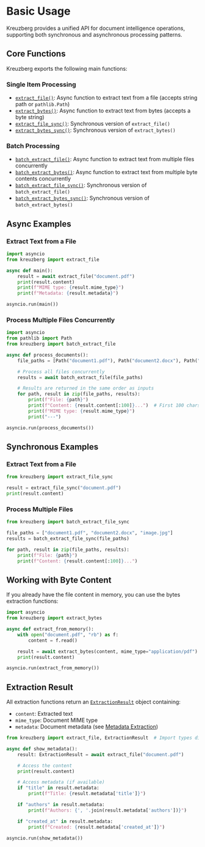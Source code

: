 # Basic Usage

Kreuzberg provides a unified API for document intelligence operations, supporting both synchronous and asynchronous processing patterns.

## Core Functions

Kreuzberg exports the following main functions:

### Single Item Processing

- [`extract_file()`](../api-reference/extraction-functions.md#extract_file): Async function to extract text from a file (accepts string path or `pathlib.Path`)
- [`extract_bytes()`](../api-reference/extraction-functions.md#extract_bytes): Async function to extract text from bytes (accepts a byte string)
- [`extract_file_sync()`](../api-reference/extraction-functions.md#extract_file_sync): Synchronous version of `extract_file()`
- [`extract_bytes_sync()`](../api-reference/extraction-functions.md#extract_bytes_sync): Synchronous version of `extract_bytes()`

### Batch Processing

- [`batch_extract_file()`](../api-reference/extraction-functions.md#batch_extract_file): Async function to extract text from multiple files concurrently
- [`batch_extract_bytes()`](../api-reference/extraction-functions.md#batch_extract_bytes): Async function to extract text from multiple byte contents concurrently
- [`batch_extract_file_sync()`](../api-reference/extraction-functions.md#batch_extract_file_sync): Synchronous version of `batch_extract_file()`
- [`batch_extract_bytes_sync()`](../api-reference/extraction-functions.md#batch_extract_bytes_sync): Synchronous version of `batch_extract_bytes()`

## Async Examples

### Extract Text from a File

```python
import asyncio
from kreuzberg import extract_file

async def main():
    result = await extract_file("document.pdf")
    print(result.content)
    print(f"MIME type: {result.mime_type}")
    print(f"Metadata: {result.metadata}")

asyncio.run(main())
```

### Process Multiple Files Concurrently

```python
import asyncio
from pathlib import Path
from kreuzberg import batch_extract_file

async def process_documents():
    file_paths = [Path("document1.pdf"), Path("document2.docx"), Path("image.jpg")]

    # Process all files concurrently
    results = await batch_extract_file(file_paths)

    # Results are returned in the same order as inputs
    for path, result in zip(file_paths, results):
        print(f"File: {path}")
        print(f"Content: {result.content[:100]}...")  # First 100 chars
        print(f"MIME type: {result.mime_type}")
        print("---")

asyncio.run(process_documents())
```

## Synchronous Examples

### Extract Text from a File

```python
from kreuzberg import extract_file_sync

result = extract_file_sync("document.pdf")
print(result.content)
```

### Process Multiple Files

```python
from kreuzberg import batch_extract_file_sync

file_paths = ["document1.pdf", "document2.docx", "image.jpg"]
results = batch_extract_file_sync(file_paths)

for path, result in zip(file_paths, results):
    print(f"File: {path}")
    print(f"Content: {result.content[:100]}...")
```

## Working with Byte Content

If you already have the file content in memory, you can use the bytes extraction functions:

```python
import asyncio
from kreuzberg import extract_bytes

async def extract_from_memory():
    with open("document.pdf", "rb") as f:
        content = f.read()

    result = await extract_bytes(content, mime_type="application/pdf")
    print(result.content)

asyncio.run(extract_from_memory())
```

## Extraction Result

All extraction functions return an [`ExtractionResult`](../api-reference/types.md#extractionresult) object containing:

- `content`: Extracted text
- `mime_type`: Document MIME type
- `metadata`: Document metadata (see [Metadata Extraction](metadata-extraction.md))

```python
from kreuzberg import extract_file, ExtractionResult  # Import types directly from kreuzberg

async def show_metadata():
    result: ExtractionResult = await extract_file("document.pdf")

    # Access the content
    print(result.content)

    # Access metadata (if available)
    if "title" in result.metadata:
        print(f"Title: {result.metadata['title']}")

    if "authors" in result.metadata:
        print(f"Authors: {', '.join(result.metadata['authors'])}")

    if "created_at" in result.metadata:
        print(f"Created: {result.metadata['created_at']}")

asyncio.run(show_metadata())
```
